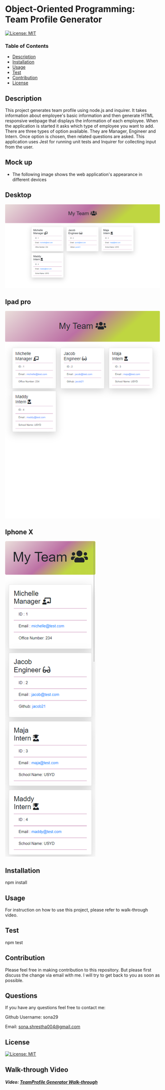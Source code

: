# Object-Oriented Programming: Team Profile Generator

[![License: MIT](https://img.shields.io/badge/License-MIT-yellow.svg)](https://opensource.org/licenses/MIT)

### Table of Contents

- [Description](#description)
- [Installation](#installation)
- [Usage](#usage)
- [Test](#test)
- [Contribution](#contribution)
- [License](#license)

## Description

This project generates team profile using node.js and inquirer. It takes information about employee's basic information and then generate HTML responsive webpage that displays the information of each employee. When the application is started it asks which type of employee you want to add. There are three types of option available. They are Manager, Engineer and Intern. Once option is chosen, then related questions are asked. This application uses Jest for running unit tests and Inquirer for collecting input from the user.

## Mock up

- The following image shows the web application's appearance in different devices

## Desktop

![alt text](images/desktop.png)

## Ipad pro

![alt text](images/ipad.png)

## Iphone X

![alt text](images/mobile.png)

## Installation

npm install

## Usage

For instruction on how to use this project, please refer to walk-through video.

## Test

npm test

## Contribution

Please feel free in making contribution to this repository. But please first discuss the change via email with me. I will try to get back to you as soon as possible.

## Questions

If you have any questions feel free to contact me:

Github Username: sona29

Email: sona.shrestha004@gmail.com

## License

[![License: MIT](https://img.shields.io/badge/License-MIT-yellow.svg)](https://opensource.org/licenses/MIT)

## Walk-through Video

##### Video: [TeamProfile Generator Walk-through](https://drive.google.com/file/d/1dk3zMbDOfFfXLR1BO_7hH6wCoytE8Msn/view)

